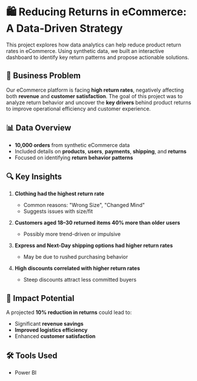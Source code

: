 # 🛍️ Reducing Returns in eCommerce: A Data-Driven Strategy

This project explores how data analytics can help reduce product return rates in eCommerce. Using synthetic data, we built an interactive dashboard to identify key return patterns and propose actionable solutions.

## 📌 Business Problem

Our eCommerce platform is facing **high return rates**, negatively affecting both **revenue** and **customer satisfaction**. The goal of this project was to analyze return behavior and uncover the **key drivers** behind product returns to improve operational efficiency and customer experience.

## 📊 Data Overview

- **10,000 orders** from synthetic eCommerce data
- Included details on **products**, **users**, **payments**, **shipping**, and **returns**
- Focused on identifying **return behavior patterns**

## 🔍 Key Insights

1. **Clothing had the highest return rate**

   - Common reasons: "Wrong Size", "Changed Mind"
   - Suggests issues with size/fit

2. **Customers aged 18–30 returned items 40% more than older users**

   - Possibly more trend-driven or impulsive

3. **Express and Next-Day shipping options had higher return rates**

   - May be due to rushed purchasing behavior

4. **High discounts correlated with higher return rates**

   - Steep discounts attract less committed buyers


## 🚀 Impact Potential

A projected **10% reduction in returns** could lead to:

- Significant **revenue savings**
- **Improved logistics efficiency**
- Enhanced **customer satisfaction**

## 🛠️ Tools Used

- Power BI 

